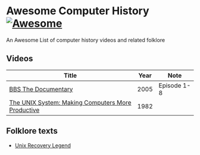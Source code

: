 # Awesome Computer History [![Awesome](https://cdn.rawgit.com/sindresorhus/awesome/d7305f38d29fed78fa85652e3a63e154dd8e8829/media/badge.svg)](https://github.com/sindresorhus/awesome)

An Awesome List of computer history videos and related folklore

## Videos

Title | Year | Note
------|------|-----
[BBS The Documentary](https://www.youtube.com/playlist?list=PLgE-9Sxs2IBVgJkY-1ZMj0tIFxsJ-vOkv) | 2005 | Episode 1-8
[The UNIX System: Making Computers More Productive](https://www.youtube.com/watch?v=tc4ROCJYbm0) | 1982 |

## Folklore texts

- [Unix Recovery Legend](http://www.ee.ryerson.ca/~elf/hack/recovery.html)
